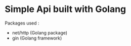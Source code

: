 # Simple Api built with Golang

Packages used :
- net/http (Golang package)
- gin (Golang framework)